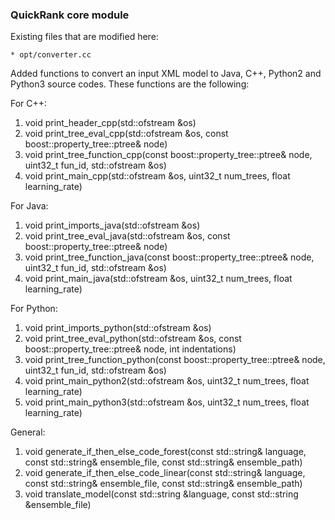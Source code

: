 ### QuickRank core module

Existing files that are modified here:

    * opt/converter.cc
Added functions to convert an input XML model to Java, C++, Python2 and Python3 source codes. These functions are the following:

For C++:

1. void print_header_cpp(std::ofstream &os)
2. void print_tree_eval_cpp(std::ofstream &os, const boost::property_tree::ptree& node)
3. void print_tree_function_cpp(const boost::property_tree::ptree& node, uint32_t fun_id, std::ofstream &os)
4. void print_main_cpp(std::ofstream &os, uint32_t num_trees, float learning_rate)

For Java:

1. void print_imports_java(std::ofstream &os)
2. void print_tree_eval_java(std::ofstream &os, const boost::property_tree::ptree& node)
3. void print_tree_function_java(const boost::property_tree::ptree& node, uint32_t fun_id, std::ofstream &os)
4. void print_main_java(std::ofstream &os, uint32_t num_trees, float learning_rate)

For Python:

1. void print_imports_python(std::ofstream &os)
2. void print_tree_eval_python(std::ofstream &os, const boost::property_tree::ptree& node, int indentations)
3. void print_tree_function_python(const boost::property_tree::ptree& node, uint32_t fun_id, std::ofstream &os)
4. void print_main_python2(std::ofstream &os, uint32_t num_trees, float learning_rate)
5. void print_main_python3(std::ofstream &os, uint32_t num_trees, float learning_rate)

General:

1. void generate_if_then_else_code_forest(const std::string& language, const std::string& ensemble_file, const std::string& ensemble_path)
2. void generate_if_then_else_code_linear(const std::string& language, const std::string& ensemble_file, const std::string& ensemble_path)
3. void translate_model(const std::string &language, const std::string &ensemble_file)